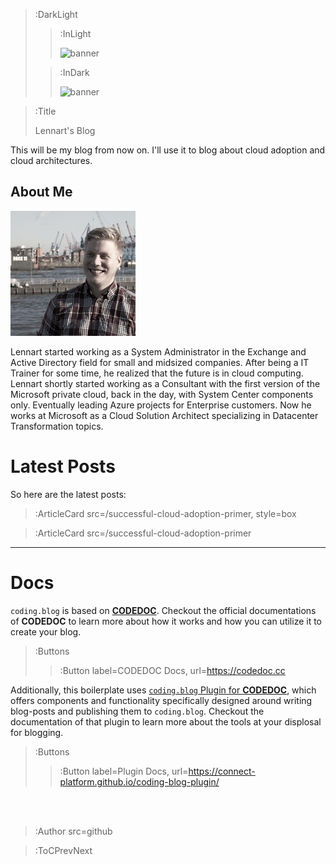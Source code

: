 > :DarkLight
> > :InLight
> >
> > ![banner](/img/cb-banner.svg)
>
> > :InDark
> >
> > ![banner](/img/cb-banner-dark.svg)

> :Title
>
> Lennart's Blog

This will be my blog from now on. I'll use it to blog about cloud adoption and cloud architectures.  

## About Me

![Lennart](/img/headshot.jpg)

Lennart started working as a System Administrator in the Exchange and Active Directory field for small and midsized companies. After being a IT Trainer for some time, he realized that the future is in cloud computing. Lennart shortly started working as a Consultant with the first version of the Microsoft private cloud, back in the day, with System Center components only. Eventually leading Azure projects for Enterprise customers. Now he works at Microsoft as a Cloud Solution Architect specializing in Datacenter Transformation topics.

# Latest Posts

So here are the latest posts:

> :ArticleCard src=/successful-cloud-adoption-primer, style=box

> :ArticleCard src=/successful-cloud-adoption-primer

---

# Docs

`coding.blog` is based on [**CODEDOC**](https://codedoc.cc). Checkout the official documentations
of **CODEDOC** to learn more about how it works and how you can utilize it to create your blog.

> :Buttons
> > :Button label=CODEDOC Docs, url=https://codedoc.cc

Additionally, this boilerplate uses [`coding.blog` Plugin for **CODEDOC**](https://github.com/CONNECT-platform/coding-blog-plugin),
which offers components and functionality specifically designed around writing blog-posts
and publishing them to `coding.blog`. Checkout the documentation of that plugin to learn more
about the tools at your displosal for blogging.

> :Buttons
> > :Button label=Plugin Docs, url=https://connect-platform.github.io/coding-blog-plugin/

<br><br>

> :Author src=github

> :ToCPrevNext
